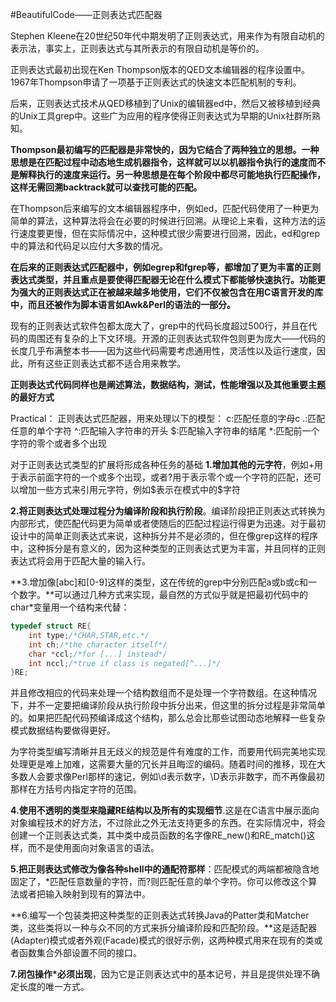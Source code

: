 ﻿#BeautifulCode——正则表达式匹配器


Stephen Kleene在20世纪50年代中期发明了正则表达式，用来作为有限自动机的表示法，事实上，正则表达式与其所表示的有限自动机是等价的。

正则表达式最初出现在Ken Thompson版本的QED文本编辑器的程序设置中。1967年Thompson申请了一项基于正则表达式的快速文本匹配机制的专利。

后来，正则表达式技术从QED移植到了Unix的编辑器ed中，然后又被移植到经典的Unix工具grep中。这些广为应用的程序使得正则表达式为早期的Unix社群所熟知。

**Thompson最初编写的匹配器是非常快的，因为它结合了两种独立的思想。一种思想是在匹配过程中动态地生成机器指令，这样就可以以机器指令执行的速度而不是解释执行的速度来运行。另一种思想是在每个阶段中都尽可能地执行匹配操作，这样无需回溯backtrack就可以查找可能的匹配。**

在Thompson后来编写的文本编辑器程序中，例如ed，匹配代码使用了一种更为简单的算法，这种算法将会在必要的时候进行回溯。从理论上来看，这种方法的运行速度要更慢，但在实际情况中，这种模式很少需要进行回溯，因此，ed和grep中的算法和代码足以应付大多数的情况。

**在后来的正则表达式匹配器中，例如egrep和fgrep等，都增加了更为丰富的正则表达式类型，并且重点是要使得匹配器无论在什么模式下都能够快速执行。功能更为强大的正则表达式正在被越来越多地使用，它们不仅被包含在用C语言开发的库中，而且还被作为脚本语言如Awk&Perl的语法的一部分。**

现有的正则表达式软件包都太庞大了，grep中的代码长度超过500行，并且在代码的周围还有复杂的上下文环境。开源的正则表达式软件包则更为庞大——代码的长度几乎布满整本书——因为这些代码需要考虑通用性，灵活性以及运行速度，因此，所有这些正则表达式都不适合用来教学。

**正则表达式代码同样也是阐述算法，数据结构，测试，性能增强以及其他重要主题的最好方式**

Practical：
正则表达式匹配器，用来处理以下的模型：
c:匹配任意的字母c
.:匹配任意的单个字符
^:匹配输入字符串的开头
$:匹配输入字符串的结尾
*:匹配前一个字符的零个或者多个出现


对于正则表达式类型的扩展将形成各种任务的基础
**1.增加其他的元字符**，例如+用于表示前面字符的一个或多个出现，或者?用于表示零个或一个字符的匹配，还可以增加一些方式来引用元字符，例如\$表示在模式中的$字符

**2.将正则表达式处理过程分为编译阶段和执行阶段**。编译阶段把正则表达式转换为内部形式，使匹配代码更为简单或者使随后的匹配过程运行得更为迅速。对于最初设计中的简单正则表达式来说，这种拆分并不是必须的，但在像grep这样的程序中，这种拆分是有意义的，因为这种类型的正则表达式更为丰富，并且同样的正则表达式将会用于匹配大量的输入行。

**3.增加像[abc]和[0-9]这样的类型，这在传统的grep中分别匹配a或b或c和一个数字。**可以通过几种方式来实现，最自然的方式似乎就是把最初代码中的char*变量用一个结构来代替：
```c
typedef struct RE{
    int type;/*CHAR,STAR,etc.*/
    int ch;/*the character itself*/
    char *ccl;/*for [...] instead*/
    int nccl;/*true if class is negated[^...]*/
}RE;
```
并且修改相应的代码来处理一个结构数组而不是处理一个字符数组。在这种情况下，并不一定要把编译阶段从执行阶段中拆分出来，但这里的拆分过程是非常简单的。如果把匹配代码预编译成这个结构，那么总会比那些试图动态地解释一些复杂模式数据结构要做得更好。

为字符类型编写清晰并且无歧义的规范是件有难度的工作，而要用代码完美地实现处理更是难上加难，这需要大量的冗长并且晦涩的编码。随着时间的推移，现在大多数人会要求像Perl那样的速记，例如\d表示数字，\D表示非数字，而不再像最初那样在方括号内指定字符的范围。

**4.使用不透明的类型来隐藏RE结构以及所有的实现细节**.这是在C语言中展示面向对象编程技术的好方法，不过除此之外无法支持更多的东西。在实际情况中，将会创建一个正则表达式类，其中类中成员函数的名字像RE_new()和RE_match()这样，而不是使用面向对象语言的语法。

**5.把正则表达式修改为像各种shell中的通配符那样**：匹配模式的两端都被隐含地固定了，*匹配任意数量的字符，而?则匹配任意的单个字符。你可以修改这个算法或者把输入映射到现有的算法中。

**6.编写一个包装类把这种类型的正则表达式转换Java的Patter类和Matcher类，这些类将以一种与众不同的方式来拆分编译阶段和匹配阶段。**这是适配器(Adapter)模式或者外观(Facade)模式的很好示例，这两种模式用来在现有的类或者函数集合外部设置不同的接口。

**7.闭包操作*必须出现**，因为它是正则表达式中的基本记号，并且是提供处理不确定长度的唯一方式。







